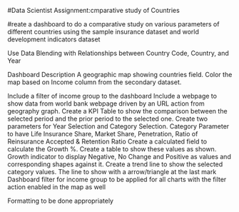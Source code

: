 #Data Scientist Assignment:cmparative study of Countries




#reate a dashboard to do a comparative study on various parameters of different countries using the sample insurance dataset and world development 
indicators dataset



Use Data Blending with Relationships between Country Code, Country, and Year

Dashboard Description
A geographic map showing countries field. Color the map based on Income column from the secondary dataset.

Include a filter of income group to the dashboard
Include a webpage to show data from world bank webpage driven by an URL action from geography graph.
Create a KPI Table to show the comparison between the selected period and the prior period to the selected one.
Create two parameters for Year Selection and Category Selection.
Category Parameter to have Life Insurance Share, Market Share, Penetration, Ratio of Reinsurance Accepted &amp; Retention Ratio
Create a calculated field to calculate the Growth %.
Create a table to show these values as shown.
Growth indicator to display Negative, No Change and Positive as values and corresponding shapes against it.
Create a trend line to show the selected category values.
The line to show with a arrow/triangle at the last mark
Dashboard filter for income group to be applied for all charts with the filter action enabled in the map as well</p>
Formatting to be done appropriately

